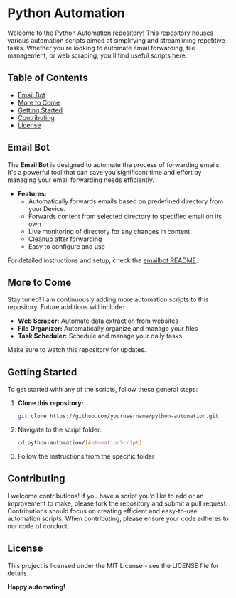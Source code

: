 # Python Automation

Welcome to the Python Automation repository! This repository houses various automation scripts aimed at simplifying and streamlining repetitive tasks. Whether you're looking to automate email forwarding, file management, or web scraping, you'll find useful scripts here.

## Table of Contents
- [Email Bot](#EmailBot)
- [More to Come](#more-to-come)
- [Getting Started](#getting-started)
- [Contributing](#contributing)
- [License](#license)

## Email Bot
The **Email Bot** is designed to automate the process of forwarding emails. It's a powerful tool that can save you significant time and effort by managing your email forwarding needs efficiently.

- **Features:**
  - Automatically forwards emails based on predefined directory from your Device.
  - Forwards content from selected directory to specified email on its own
  - Live monitoring of directory for any changes in content
  - Cleanup after forwarding
  - Easy to configure and use

For detailed instructions and setup, check the [emailbot README](./EmailBot/README.md).

## More to Come
Stay tuned! I am continuously adding more automation scripts to this repository. Future additions will include:
- **Web Scraper:** Automate data extraction from websites
- **File Organizer:** Automatically organize and manage your files
- **Task Scheduler:** Schedule and manage your daily tasks

Make sure to watch this repository for updates.

## Getting Started
To get started with any of the scripts, follow these general steps:
1. **Clone this repository:**
   
   ```bash
   git clone https://github.com/yourusername/python-automation.git
2. Navigate to the script folder:

    ```bash
   cd python-automation/[AutomationScript]

3. Follow the instructions from the specific folder

## Contributing

I welcome contributions! If you have a script you’d like to add or an improvement to make, please fork the repository and submit a pull request. Contributions should focus on creating efficient and easy-to-use automation scripts. When contributing, please ensure your code adheres to our code of conduct.

## License

This project is licensed under the MIT License - see the LICENSE file for details.




**Happy automating!**
